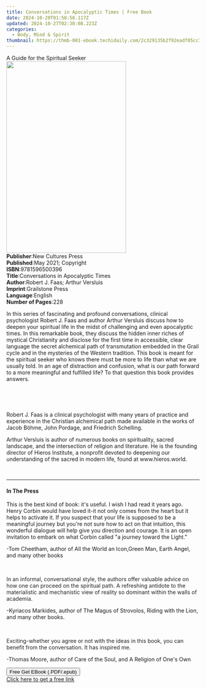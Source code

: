 ```yaml
---
title: Conversations in Apocalyptic Times | Free Book
date: 2024-10-20T01:58:58.117Z
updated: 2024-10-27T02:30:08.223Z
categories:
  - Body, Mind & Spirit
thumbnail: https://thmb-001-ebook.techidaily.com/2c329135b2f92eadf05cc79806f4a01557ff0ba10ff551505edbaff341ce8362.jpg
---
```

<main id="book-container">
  <div class="flex flex-col">
    <div class="book-brief flex-1 py-6 px-4 sm:p-6 md:py-10 md:px-8">
      <!-- brief-->
      <div class="book-brief-main">A Guide for the Spiritual Seeker</div>
    </div>
    <div
      class="book-meta-info flex-1 grid gap-4 col-start-1 col-end-3 row-start-1 sm:mb-6 sm:grid-cols-4 lg:gap-6 lg:col-start-2 lg:row-end-6 lg:row-span-6 lg:mb-0"
    >
      <div
        class="book-meta-info-left place-content-center mt-4 p-4 text-sm leading-6 col-start-2 col-span-2 dark:text-slate-400"
      >
        <img
          class="w-full h-500 object-cover rounded-lg sm:h-255 sm:col-span-2 lg:col-span-full"
          src="https://img-001-ebook.techidaily.com/9903c1f767222f20b197072776760a62afe655927422766517fdfb58a68e0640.jpg"
          alt=""
          width="312"
          height="500"
        />
      </div>
      <div
        class="book-meta-info-right mt-2 col-start-1 row-start-2 col-span-3 self-center"
      >
        <!-- meta data  -->
        <div class="flex flex-col px-4 md:px-8">
          <div class="flex-1">
            <strong>Publisher</strong>:<span class="px-2"
              >New Cultures Press</span
            >
          </div>
          <div class="flex-1">
            <strong>Published</strong>:<span class="px-2"
              >May 2021; Copyright</span
            >
          </div>
          <div class="flex-1">
            <strong>ISBN</strong>:<span class="px-2">9781596500396</span>
          </div>
          <div class="flex-1">
            <strong>Title</strong>:<span class="px-2"
              >Conversations in Apocalyptic Times</span
            >
          </div>
          <div class="flex-1">
            <strong>Author</strong>:<span class="px-2"
              >Robert J. Faas; Arthur Versluis</span
            >
          </div>
          <div class="flex-1">
            <strong>Imprint</strong>:<span class="px-2">Grailstone Press</span>
          </div>
          <div class="flex-1">
            <strong>Language</strong>:<span class="px-2">English</span>
          </div>
          <div class="flex-1">
            <strong>Number of Pages</strong>:<span class="px-2">228</span>
          </div>
        </div>
      </div>
    </div>
    <div class="book-description flex-1 py-6 px-4 sm:p-6 md:py-10 md:px-8">
      <div class="book-description-main">
        <div accordion-content="" id="description">
          <p>
            In this series of fascinating and profound conversations, clinical
            psychologist Robert J. Faas and author Arthur Versluis discuss how
            to deepen your spiritual life in the midst of challenging and even
            apocalyptic times.&nbsp;In this remarkable book, they discuss the
            hidden inner riches of mystical Christianity and disclose for the
            first time in accessible, clear language the secret alchemical path
            of transmutation embedded in the Grail cycle and in the mysteries of
            the Western tradition. This book is meant for the spiritual seeker
            who knows there must be more to life than what we are usually told.
            In an age of distraction and confusion, what is our path forward to
            a more meaningful and fulfilled life? To that question this book
            provides answers.
          </p>
          <p><br /></p>
          <p><br /></p>
          <p>
            Robert J. Faas is a clinical psychologist with many years of
            practice and experience in the Christian alchemical path made
            available in the works of Jacob Böhme, John Pordage, and Friedrich
            Schelling.&nbsp;
          </p>
          <p>
            Arthur Versluis is author of numerous books on spirituality, sacred
            landscape, and the intersection of religion and literature. He is
            the founding director of Hieros Institute, a nonprofit devoted to
            deepening our understanding of the sacred in modern life, found at
            www.hieros.world.&nbsp;
          </p>
          <p><br /></p>
        </div>
        <div class="accordion-fader"></div>
      </div>
    </div>
    <div class="book-excerpts flex-1 py-6 px-4 sm:p-6 md:py-10 md:px-8">
      <!-- excerpts-->
      <div class="book-excerpts-main">
        <hr />
        <h4 class="placeholder placeholder-heading">
          <span>In The Press</span>
        </h4>
        <p></p>
        <p>
          This is the best kind of book: it's&nbsp;useful. I wish I had read it
          years ago. Henry Corbin would have loved it-it not only&nbsp;comes
          from the heart but it helps to&nbsp;activate it. If you suspect that
          your life is supposed to be a meaningful journey but you're not sure
          how to act on that intuition, this wonderful dialogue will help give
          you direction and courage. It is an open invitation to embark on what
          Corbin called "a journey toward the Light."
        </p>
        <p>
          -Tom Cheetham, author of&nbsp;All the World an Icon,Green Man, Earth
          Angel, and many other books
        </p>
        <p><br /></p>
        <p>
          <span style="color: rgba(34, 34, 34, 1)"
            >In an informal, conversational style, the authors offer valuable
            advice on how one can proceed on the spiritual path. A refreshing
            antidote to the materialistic and mechanistic view of reality so
            dominant within the walls of academia.</span
          >
        </p>
        <p>
          -Kyriacos Markides, author of&nbsp;The Magus of Strovolos,&nbsp;Riding
          with the Lion, and many other books.
        </p>
        <p><br /></p>
        <p>
          <span style="color: rgba(34, 34, 34, 1)"
            >Exciting-whether you agree or not with the ideas in this book, you
            can benefit from the conversation. It has inspired me.</span
          >
        </p>
        <p>
          <span style="color: rgba(34, 34, 34, 1)"
            >-Thomas Moore, author of&nbsp;</span
          >Care of the Soul<span style="color: rgba(34, 34, 34, 1)"
            >, and&nbsp;</span
          >A Religion of One's Own
        </p>
        <p></p>
      </div>
    </div>
    <div
      class="book-about-author flex-1 py-6 px-4 sm:p-6 md:py-10 md:px-8"
    ></div>
    <div class="book-free-get flex-1 py-6 px-4 sm:p-6 md:py-10 md:px-8">
      <button
        id="btn-free-get"
        class="bg-blue-500 hover:bg-blue-700 text-white font-bold py-2 px-4 rounded"
      >
        Free Get EBook (.PDF/.epub)
      </button>
      <div id="countdown-display" class="px-2 text-lg mt-2"></div>
      <a
        id="free-link"
        class="hidden bg-blue-500 hover:bg-blue-700 text-white font-bold py-2 px-4 rounded"
        href="https://www.ebooks.com/en-us/book/210143755/conversations-in-apocalyptic-times/robert-j-faas/"
        target="_blank"
        >Click here to get a free link</a
      >
    </div>
    <script>
      let countdownTime = 0;
      let countdownInterval = null;
      document
        .getElementById('btn-free-get')
        .addEventListener('click', startCountdown);
      function startCountdown() {
        countdownTime = new Date().getTime() + 60000 * 3;
        countdownInterval = setInterval(updateCountdown, 1000);
        document.getElementById('btn-free-get').disabled = true;
        document
          .getElementById('btn-free-get')
          .classList.add('bg-gray-500', 'cursor-not-allowed');
      }
      function updateCountdown() {
        let currentTime = new Date().getTime();
        let timeLeft = countdownTime - currentTime;
        let secondsLeft = Math.floor(timeLeft / 1000);
        document.getElementById('countdown-display').innerHTML =
          `Remaining time: ${secondsLeft} seconds.`;
        if (secondsLeft <= 0) {
          clearInterval(countdownInterval);
          document.getElementById('btn-free-get').classList.add('hidden');
          document.getElementById('free-link').classList.remove('hidden');
          document.getElementById('countdown-display').innerHTML = '';
        }
      }
    </script>
  </div>
</main>

<ins class="adsbygoogle"
      style="display:block"
      data-ad-client="ca-pub-7571918770474297"
      data-ad-slot="8358498916"
      data-ad-format="auto"
      data-full-width-responsive="true"></ins>
    